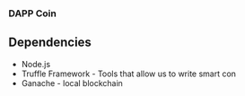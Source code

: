 ### DAPP Coin

## Dependencies
* Node.js
* Truffle Framework - Tools that allow us to write smart con
* Ganache - local blockchain